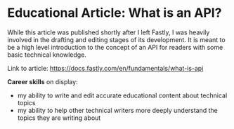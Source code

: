 # Educational Article: What is an API?

While this article was published shortly after I left Fastly, I was heavily involved in the drafting and editing stages of its development. It is meant to be a high level introduction to the concept of an API for readers with some basic technical knowledge.

Link to article: https://docs.fastly.com/en/fundamentals/what-is-api

**Career skills** on display:

- my ability to write and edit accurate educational content about technical topics
- my ability to help other technical writers more deeply understand the topics they are writing about

